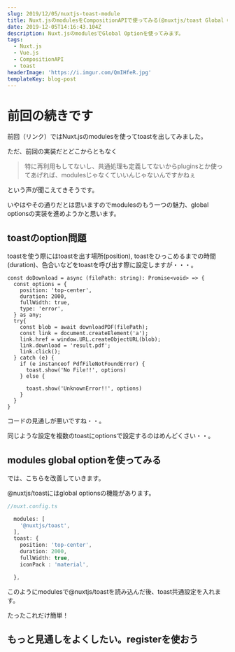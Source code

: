 ```yaml
---
slug: 2019/12/05/nuxtjs-toast-module
title: Nuxt.jsのmodulesをCompositionAPIで使ってみる(@nuxtjs/toast Global Option編)
date: 2019-12-05T14:16:43.104Z
description: Nuxt.jsのmodulesでGlobal Optionを使ってみます。
tags:
  - Nuxt.js
  - Vue.js
  - CompositionAPI
  - toast
headerImage: 'https://i.imgur.com/QmIHfeR.jpg'
templateKey: blog-post
---
```

# 前回の続きです

前回（リンク）ではNuxt.jsのmodulesを使ってtoastを出してみました。

ただ、前回の実装だとどこからともなく

> 特に再利用もしてないし、共通処理も定義してないからpluginsとか使ってあげれば、modulesじゃなくていいんじゃないんですかねぇ

という声が聞こえてきそうです。

いやはやその通りだとは思いますのでmodulesのもう一つの魅力、global optionsの実装を進めようかと思います。

## toastのoption問題

toastを使う際にはtoastを出す場所(position), toastをひっこめるまでの時間(duration)、色合いなどをtoastを呼び出す際に設定しますが・・・。

```typescript{numberLines: 1}{2-7,16,18}
const doDownload = async (filePath: string): Promise<void> => {
  const options = {
    position: 'top-center',
    duration: 2000,
    fullWidth: true,
    type: 'error',
  } as any;
  try{
    const blob = await downloadPDF(filePath);
    const link = document.createElement('a');
    link.href = window.URL.createObjectURL(blob);
    link.download = 'result.pdf';
    link.click();
  } catch (e) {
    if (e instanceof PdfFileNotFoundError) {
      toast.show('No File!!', options)
    } else {
      toast.show('UnknownError!!', options)
    }
  }
}
```

コードの見通しが悪いですね・・。

同じような設定を複数のtoastにoptionsで設定するのはめんどくさい・・。

## modules global optionを使ってみる

では、こちらを改善していきます。

@nuxtjs/toastにはglobal optionsの機能があります。

```typescript
//nuxt.config.ts

  modules: [
    '@nuxtjs/toast',
  ],
  toast: {
    position: 'top-center',
    duration: 2000,
    fullWidth: true,
    iconPack : 'material',

  },
```

このようにmodulesで@nuxtjs/toastを読み込んだ後、toast共通設定を入れます。

たったこれだけ簡単！

## もっと見通しをよくしたい。registerを使おう
